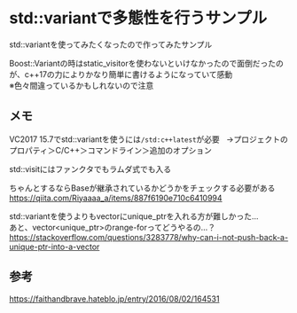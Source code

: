 ﻿# std::variantで多態性を行うサンプル
std::variantを使ってみたくなったので作ってみたサンプル  

Boost::Variantの時はstatic_visitorを使わないといけなかったので面倒だったのが、c++17の力によりかなり簡単に書けるようになっていて感動  
※色々間違っているかもしれないので注意  

## メモ
VC2017 15.7でstd::variantを使うには`/std:c++latest`が必要  
→プロジェクトのプロパティ＞C/C++＞コマンドライン＞追加のオプション

std::visitにはファンクタでもラムダ式でも入る  

ちゃんとするならBaseが継承されているかどうかをチェックする必要がある  
https://qiita.com/Riyaaaa_a/items/887f6190e710c6410994

std::variantを使うよりもvectorにunique_ptrを入れる方が難しかった…  
あと、vector<unique_ptr>のrange-forってどうやるの…？  
https://stackoverflow.com/questions/3283778/why-can-i-not-push-back-a-unique-ptr-into-a-vector

## 参考
https://faithandbrave.hateblo.jp/entry/2016/08/02/164531
